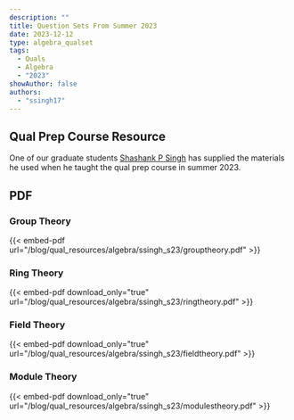 ```yaml
---
description: ""
title: Question Sets From Summer 2023
date: 2023-12-12
type: algebra_qualset
tags:
  - Quals
  - Algebra
  - "2023"
showAuthor: false
authors:
  - "ssingh17"
---
```



## Qual Prep Course Resource

One of our graduate students [Shashank P Singh](https://math.uiowa.edu/people/shashank-singh-0) has supplied the materials he used when he taught the qual prep course in summer 2023.

## PDF

### Group Theory
{{< embed-pdf url="/blog/qual_resources/algebra/ssingh_s23/grouptheory.pdf" >}}
### Ring Theory
{{< embed-pdf download_only="true" url="/blog/qual_resources/algebra/ssingh_s23/ringtheory.pdf" >}}
### Field Theory
{{< embed-pdf download_only="true" url="/blog/qual_resources/algebra/ssingh_s23/fieldtheory.pdf" >}}
### Module Theory
{{< embed-pdf download_only="true" url="/blog/qual_resources/algebra/ssingh_s23/modulestheory.pdf" >}}
